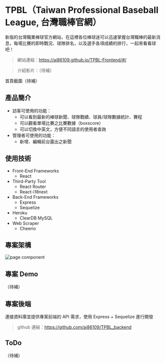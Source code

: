 # TPBL（Taiwan Professional Baseball League, 台灣職棒官網）
新版的台灣職業棒球官方網站，在這裡各位棒球迷可以迅速掌握台灣職棒的最新消息，每場比賽的即時戰況、球隊排名，以及選手各項成績的排行，一起來看看球吧！

> 網站連結：https://ai86109.github.io/TPBL-Frontend/#/

> 介紹影片：（待補）

首頁截圖（待補）

## 產品簡介
- 訪客可使用的功能：
  - 可以看到最新的棒球新聞、球隊戰績、球員/球隊數據統計、賽程
  - 可以觀看單場比賽之比賽數據（boxscore）
  - 可以切換中英文，方便不同語言的使用者查詢
- 管理者可使用的功能：
  - 新增、編輯前台露出之新聞

## 使用技術

- Front-End Frameworks
  - React 
- Third-Party Tool
  - React Router
  - React-i18next
- Back-End Frameworks
  - Express
  - Sequelize
- Heroku
  - ClearDB MySQL
- Web Scraper
  - Cheerio

## 專案架構
![page component](https://i.imgur.com/TW7jYmg.jpg)

## 專案 Demo
（待補）

## 專案後端
連接資料庫並提供專案前端的 API 需求，使用 Express + Sequelize 進行開發
> github 連結：https://github.com/ai86109/TPBL_backend

## ToDo
（待補）